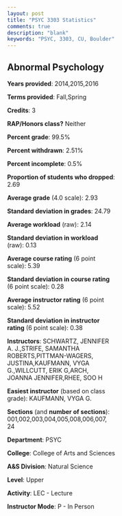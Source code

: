 ```yaml
---
layout: post
title: "PSYC 3303 Statistics"
comments: true
description: "blank"
keywords: "PSYC, 3303, CU, Boulder"
--- 
```

<head>
<script src="https://ajax.googleapis.com/ajax/libs/jquery/2.1.3/jquery.min.js"></script>
<script src="https://dl.dropboxusercontent.com/s/pc42nxpaw1ea4o9/highcharts.js?dl=0"></script>
<!-- <script src="../assets/js/highcharts.js"></script> -->
<style type="text/css">@font-face {
	font-family: "Bebas Neue";
	src: url(https://www.filehosting.org/file/details/544349/BebasNeue%20Regular.otf) format("opentype");
	}
	h1.Bebas { 
		font-family: "Bebas Neue", Verdana, Tahoma;
	}
</style>
</head>
<body>
	<div id="container" style="float: right; width: 45%; height: 88%; margin-left: 2.5%; margin-right: 2.5%;"></div>
	<script language="JavaScript">
		$(document).ready(function() {
		var chart = {type: 'column'};
		var title = {text: 'Grade Distribution'};
		var xAxis = {categories: ['A','B','C','D','F'],crosshair: true};
		var yAxis = {min: 0,title: {text: 'Percentage'}};
		var tooltip = {headerFormat: '<center><b><span style="font-size:20px">{point.key}</span></b></center>',
		               pointFormat: '<td style="padding:0"><b>{point.y:.1f}%</b></td>',
		               footerFormat: '</table>',shared: true,useHTML: true};
		var plotOptions = {column: {pointPadding: 0.0,borderWidth: 0}};  
		var credits = {enabled: false};var series= [{name: 'Percent',data: [33.27,39.2,20.8,4.51,2.22,]}];
		var json = {};
		json.chart = chart;
		json.title = title;
		json.tooltip = tooltip;
		json.xAxis = xAxis;
		json.yAxis = yAxis;  
		json.series = series;
		json.plotOptions = plotOptions;  
		json.credits = credits;
		$('#container').highcharts(json);
	});
	</script>
</body>
			   
## Abnormal Psychology

**Years provided**: 2014,2015,2016

**Terms provided**: Fall,Spring

**Credits**: 3

**RAP/Honors class?** Neither

**Percent grade**: 99.5%

**Percent withdrawn**: 2.51%

**Percent incomplete**: 0.5%

**Proportion of students who dropped**: 2.69

**Average grade** (4.0 scale): 2.93

**Standard deviation in grades**: 24.79

**Average workload** (raw): 2.14

**Standard deviation in workload** (raw): 0.13

**Average course rating** (6 point scale): 5.39

**Standard deviation in course rating** (6 point scale): 0.28

**Average instructor rating** (6 point scale): 5.52

**Standard deviation in instructor rating** (6 point scale): 0.38

**Instructors**: SCHWARTZ, JENNIFER A. J.,STRIFE, SAMANTHA ROBERTS,PITTMAN-WAGERS, JUSTINA,KAUFMANN, VYGA G.,WILLCUTT, ERIK G,ARCH, JOANNA JENNIFER,RHEE, SOO H

**Easiest instructor** (based on class grade): KAUFMANN, VYGA G.

**Sections** (and **number of sections**): 001,002,003,004,005,008,006,007, 24

**Department**: PSYC

**College**: College of Arts and Sciences

**A&S Division**: Natural Science

**Level**: Upper

**Activity**: LEC - Lecture

**Instructor Mode**: P  - In Person